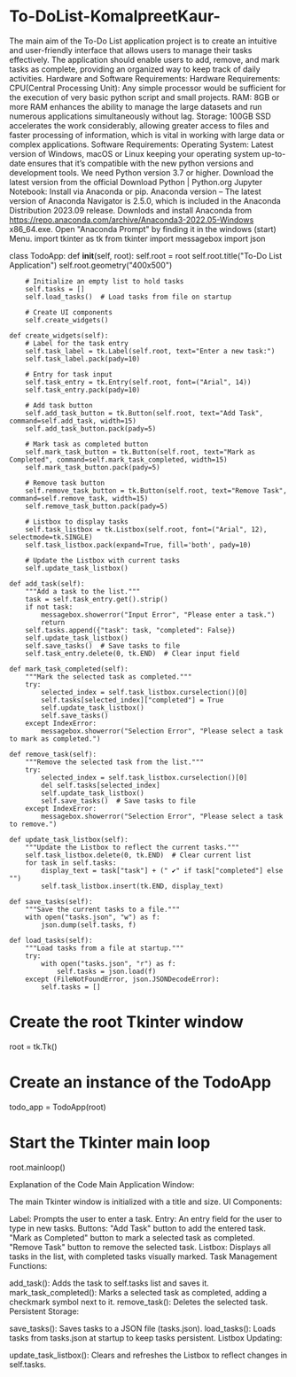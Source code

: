 # To-DoList-KomalpreetKaur-
The main aim of the To-Do List application project is to create an intuitive and
user-friendly interface that allows users to manage their tasks effectively. The application should enable
users to add, remove, and mark tasks as complete, providing an organized way to keep track of daily
activities.
Hardware and Software Requirements:
Hardware Requirements: CPU(Central Processing Unit): Any simple processor would be sufficient
for the execution of very basic python script and small projects.
RAM: 8GB or more RAM enhances the ability to manage the large datasets and run numerous
applications simultaneously without lag.
Storage: 100GB SSD accelerates the work considerably, allowing greater access to files and faster
processing of information, which is vital in working with large data or complex applications.
Software Requirements: Operating System: Latest version of Windows, macOS or Linux keeping
your operating system up-to-date ensures that it’s compatible with the new python versions and
development tools.
We need Python version 3.7 or higher. Download the latest version from the official Download Python |
Python.org
Jupyter Notebook: Install via Anaconda or pip.
Anaconda version – The latest version of Anaconda Navigator is 2.5.0, which is included in the
Anaconda Distribution 2023.09 release.
Downlods and install Anaconda from https://repo.anaconda.com/archive/Anaconda3-2022.05-Windows
x86_64.exe. Open "Anaconda Prompt" by finding it in the windows (start) Menu.
import tkinter as tk
from tkinter import messagebox
import json

class TodoApp:
    def __init__(self, root):
        self.root = root
        self.root.title("To-Do List Application")
        self.root.geometry("400x500")
        
        # Initialize an empty list to hold tasks
        self.tasks = []
        self.load_tasks()  # Load tasks from file on startup

        # Create UI components
        self.create_widgets()

    def create_widgets(self):
        # Label for the task entry
        self.task_label = tk.Label(self.root, text="Enter a new task:")
        self.task_label.pack(pady=10)

        # Entry for task input
        self.task_entry = tk.Entry(self.root, font=("Arial", 14))
        self.task_entry.pack(pady=10)

        # Add task button
        self.add_task_button = tk.Button(self.root, text="Add Task", command=self.add_task, width=15)
        self.add_task_button.pack(pady=5)

        # Mark task as completed button
        self.mark_task_button = tk.Button(self.root, text="Mark as Completed", command=self.mark_task_completed, width=15)
        self.mark_task_button.pack(pady=5)

        # Remove task button
        self.remove_task_button = tk.Button(self.root, text="Remove Task", command=self.remove_task, width=15)
        self.remove_task_button.pack(pady=5)

        # Listbox to display tasks
        self.task_listbox = tk.Listbox(self.root, font=("Arial", 12), selectmode=tk.SINGLE)
        self.task_listbox.pack(expand=True, fill='both', pady=10)

        # Update the Listbox with current tasks
        self.update_task_listbox()

    def add_task(self):
        """Add a task to the list."""
        task = self.task_entry.get().strip()
        if not task:
            messagebox.showerror("Input Error", "Please enter a task.")
            return
        self.tasks.append({"task": task, "completed": False})
        self.update_task_listbox()
        self.save_tasks()  # Save tasks to file
        self.task_entry.delete(0, tk.END)  # Clear input field

    def mark_task_completed(self):
        """Mark the selected task as completed."""
        try:
            selected_index = self.task_listbox.curselection()[0]
            self.tasks[selected_index]["completed"] = True
            self.update_task_listbox()
            self.save_tasks()
        except IndexError:
            messagebox.showerror("Selection Error", "Please select a task to mark as completed.")

    def remove_task(self):
        """Remove the selected task from the list."""
        try:
            selected_index = self.task_listbox.curselection()[0]
            del self.tasks[selected_index]
            self.update_task_listbox()
            self.save_tasks()  # Save tasks to file
        except IndexError:
            messagebox.showerror("Selection Error", "Please select a task to remove.")

    def update_task_listbox(self):
        """Update the Listbox to reflect the current tasks."""
        self.task_listbox.delete(0, tk.END)  # Clear current list
        for task in self.tasks:
            display_text = task["task"] + (" ✔" if task["completed"] else "")
            self.task_listbox.insert(tk.END, display_text)

    def save_tasks(self):
        """Save the current tasks to a file."""
        with open("tasks.json", "w") as f:
            json.dump(self.tasks, f)

    def load_tasks(self):
        """Load tasks from a file at startup."""
        try:
            with open("tasks.json", "r") as f:
                self.tasks = json.load(f)
        except (FileNotFoundError, json.JSONDecodeError):
            self.tasks = []

# Create the root Tkinter window
root = tk.Tk()

# Create an instance of the TodoApp
todo_app = TodoApp(root)

# Start the Tkinter main loop
root.mainloop()

Explanation of the Code
Main Application Window:

The main Tkinter window is initialized with a title and size.
UI Components:

Label: Prompts the user to enter a task.
Entry: An entry field for the user to type in new tasks.
Buttons:
"Add Task" button to add the entered task.
"Mark as Completed" button to mark a selected task as completed.
"Remove Task" button to remove the selected task.
Listbox: Displays all tasks in the list, with completed tasks visually marked.
Task Management Functions:

add_task(): Adds the task to self.tasks list and saves it.
mark_task_completed(): Marks a selected task as completed, adding a checkmark symbol next to it.
remove_task(): Deletes the selected task.
Persistent Storage:

save_tasks(): Saves tasks to a JSON file (tasks.json).
load_tasks(): Loads tasks from tasks.json at startup to keep tasks persistent.
Listbox Updating:

update_task_listbox(): Clears and refreshes the Listbox to reflect changes in self.tasks.
